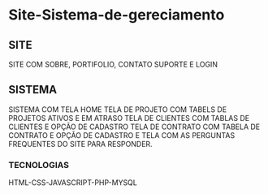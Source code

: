 # Site-Sistema-de-gereciamento
## SITE
SITE COM SOBRE, PORTIFOLIO, CONTATO SUPORTE E LOGIN
## SISTEMA
SISTEMA COM TELA HOME
TELA DE PROJETO COM TABELS DE PROJETOS ATIVOS E EM ATRASO
TELA DE CLIENTES COM TABLAS DE CLIENTES E OPÇÃO DE CADASTRO
TELA DE CONTRATO COM TABELA DE CONTRATO E OPÇÃO DE CADASTRO
E TELA COM AS PERGUNTAS FREQUENTES DO SITE PARA RESPONDER.
### TECNOLOGIAS
HTML-CSS-JAVASCRIPT-PHP-MYSQL





